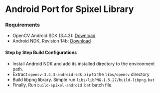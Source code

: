 # Android Port for Spixel Library

### Requirements
* OpenCV Android SDK (3.4.3): [Download](https://github.com/opencv/opencv/releases/tag/3.4.3)
* Android NDK, Revision 14b: [Download](https://developer.android.com/ndk/downloads/older_releases)

#### Step by Step Build Configurations
* Install Android NDK and add its installed directory to the environment path.
* Extract `opencv-3.4.3-android-sdk.zip` to the `libs/opencv` directory
* Build libpng library. Simple run `libs/libPNG-1.5.27/build-libpng.bat`
* Finally, Run `build-spixel-android.bat` batch file.
